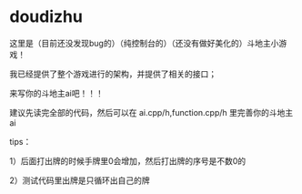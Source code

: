 # doudizhu
这里是（目前还没发现bug的）（纯控制台的）（还没有做好美化的）斗地主小游戏！

我已经提供了整个游戏进行的架构，并提供了相关的接口；

来写你的斗地主ai吧！！！



建议先读完全部的代码，然后可以在 ai.cpp/h,function.cpp/h 里完善你的斗地主ai



tips：

1）后面打出牌的时候手牌里0会增加，然后打出牌的序号是不数0的


2）测试代码里出牌是只循环出自己的牌
